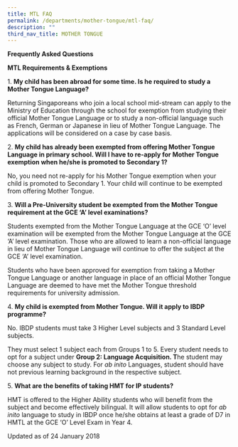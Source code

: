 ```yaml
---
title: MTL FAQ
permalink: /departments/mother-tongue/mtl-faq/
description: ""
third_nav_title: MOTHER TONGUE
---
```

**Frequently Asked Questions**

**MTL Requirements & Exemptions**

1\.  **My child has been abroad for some time. Is he required to study a Mother Tongue Language?**

Returning Singaporeans who join a local school mid-stream can apply to the Ministry of Education through the school for exemption from studying their official Mother Tongue Language or to study a non-official language such as French, German or Japanese in lieu of Mother Tongue Language. The applications will be considered on a case by case basis.

2\.  **My child has already been exempted from offering Mother Tongue Language in primary school. Will I have to re-apply for Mother Tongue exemption when he/she is promoted to Secondary 1?**

No, you need not re-apply for his Mother Tongue exemption when your child is promoted to Secondary 1. Your child will continue to be exempted from offering Mother Tongue.

3\.  **Will a Pre-University student be exempted from the Mother Tongue requirement at the GCE ‘A’ level examinations?**

Students exempted from the Mother Tongue Language at the GCE ‘O’ level examination will be exempted from the Mother Tongue Language at the GCE ‘A’ level examination. Those who are allowed to learn a non-official language in lieu of Mother Tongue Language will continue to offer the subject at the GCE ‘A’ level examination.

Students who have been approved for exemption from taking a Mother Tongue Language or another language in place of an official Mother Tongue Language are deemed to have met the Mother Tongue threshold requirements for university admission.

4\.  **My child is exempted from Mother Tongue. Will it apply to IBDP programme?**

No. IBDP students must take 3 Higher Level subjects and 3 Standard Level subjects.

They must select 1 subject each from Groups 1 to 5. Every student needs to opt for a subject under **Group 2: Language Acquisition. T**he student may choose any subject to study. For _ab inito_ Languages, student should have not previous learning background in the respective subject.

5\.  **What are the benefits of taking HMT for IP students?**

HMT is offered to the Higher Ability students who will benefit from the subject and become effectively bilingual. It will allow students to opt for _ab inito_ language to study in IBDP once he/she obtains at least a grade of D7 in HMTL at the GCE ‘O’ Level Exam in Year 4.

Updated as of 24 January 2018